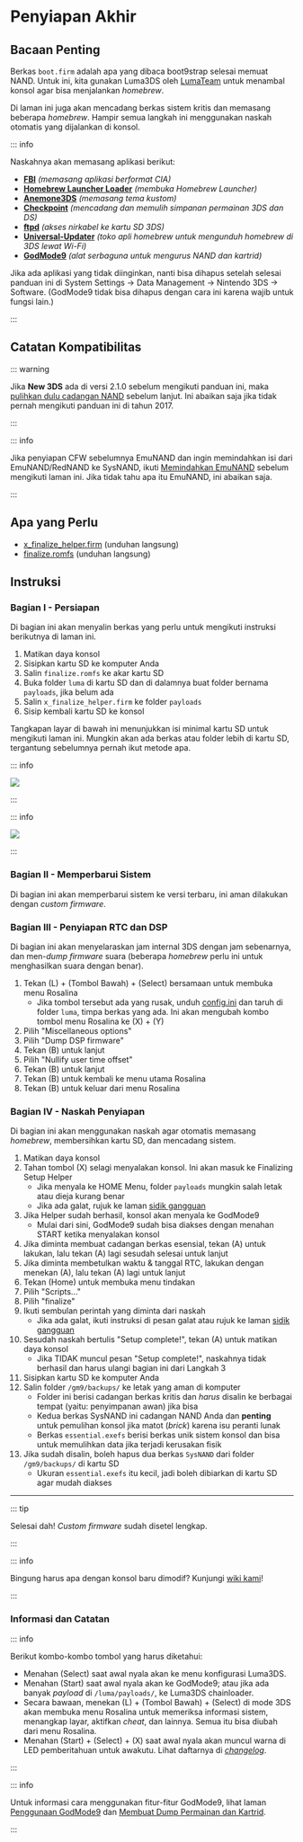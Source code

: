 # Penyiapan Akhir

## Bacaan Penting

Berkas `boot.firm` adalah apa yang dibaca boot9strap selesai memuat NAND. Untuk ini, kita gunakan Luma3DS oleh [LumaTeam](https://github.com/LumaTeam/) untuk menambal konsol agar bisa menjalankan _homebrew_.

Di laman ini juga akan mencadang berkas sistem kritis dan memasang beberapa _homebrew_. Hampir semua langkah ini menggunakan naskah otomatis yang dijalankan di konsol.

::: info

Naskahnya akan memasang aplikasi berikut:

- **[FBI](https://github.com/lifehackerhansol/FBI)** _(memasang aplikasi berformat CIA)_
- **[Homebrew Launcher Loader](https://github.com/PabloMK7/homebrew_launcher_dummy)** _(membuka Homebrew Launcher)_
- **[Anemone3DS](https://github.com/astronautlevel2/Anemone3DS)** _(memasang tema kustom)_
- **[Checkpoint](https://github.com/FlagBrew/Checkpoint)** _(mencadang dan memulih simpanan permainan 3DS dan DS)_
- **[ftpd](https://github.com/mtheall/ftpd)** _(akses nirkabel ke kartu SD 3DS)_
- **[Universal-Updater](https://github.com/Universal-Team/Universal-Updater/)** _(toko apli homebrew untuk mengunduh homebrew di 3DS lewat Wi-Fi)_
- **[GodMode9](https://github.com/d0k3/GodMode9)** _(alat serbaguna untuk mengurus NAND dan kartrid)_

Jika ada aplikasi yang tidak diinginkan, nanti bisa dihapus setelah selesai panduan ini di System Settings -> Data Management -> Nintendo 3DS -> Software. (GodMode9 tidak bisa dihapus dengan cara ini karena wajib untuk fungsi lain.)

:::

## Catatan Kompatibilitas

::: warning

Jika **New 3DS** ada di versi 2.1.0 sebelum mengikuti panduan ini, maka [pulihkan dulu cadangan NAND](godmode9-usage#restoring-a-nand-backup) sebelum lanjut. Ini abaikan saja jika tidak pernah mengikuti panduan ini di tahun 2017.

:::

::: info

Jika penyiapan CFW sebelumnya EmuNAND dan ingin memindahkan isi dari EmuNAND/RedNAND ke SysNAND, ikuti [Memindahkan EmuNAND](move-emunand) sebelum mengikuti laman ini. Jika tidak tahu apa itu EmuNAND, ini abaikan saja.

:::

## Apa yang Perlu

- [x_finalize_helper.firm](https://github.com/hacks-guide/finalize/releases/latest/download/x_finalize_helper.firm) (unduhan langsung)
- [finalize.romfs](https://github.com/hacks-guide/finalize/releases/latest/download/finalize.romfs) (unduhan langsung)

## Instruksi

### Bagian I - Persiapan

Di bagian ini akan menyalin berkas yang perlu untuk mengikuti instruksi berikutnya di laman ini.

1. Matikan daya konsol
2. Sisipkan kartu SD ke komputer Anda
3. Salin `finalize.romfs` ke akar kartu SD
4. Buka folder `luma` di kartu SD dan di dalamnya buat folder bernama `payloads`, jika belum ada
5. Salin `x_finalize_helper.firm` ke folder `payloads`
6. Sisip kembali kartu SD ke konsol

Tangkapan layar di bawah ini menunjukkan isi minimal kartu SD untuk mengikuti laman ini. Mungkin akan ada berkas atau folder lebih di kartu SD, tergantung sebelumnya pernah ikut metode apa.

::: info

![](/images/screenshots/finalizing-root-layout.png)

:::

::: info

![](/images/screenshots/finalizing-luma-payloads.png)

:::

### Bagian II - Memperbarui Sistem

Di bagian ini akan memperbarui sistem ke versi terbaru, ini aman dilakukan dengan _custom firmware_.

<!--@include: ./_include/sysupdate.md -->

### Bagian III - Penyiapan RTC dan DSP

Di bagian ini akan menyelaraskan jam internal 3DS dengan jam sebenarnya, dan men-_dump firmware_ suara (beberapa _homebrew_ perlu ini untuk menghasilkan suara dengan benar).

1. Tekan (L) + (Tombol Bawah) + (Select) bersamaan untuk membuka menu Rosalina
   - Jika tombol tersebut ada yang rusak, unduh [config.ini](/assets/config.ini) dan taruh di folder `luma`, timpa berkas yang ada. Ini akan mengubah kombo tombol menu Rosalina ke (X) + (Y)
2. Pilih "Miscellaneous options"
3. Pilih "Dump DSP firmware"
4. Tekan (B) untuk lanjut
5. Pilih "Nullify user time offset"
6. Tekan (B) untuk lanjut
7. Tekan (B) untuk kembali ke menu utama Rosalina
8. Tekan (B) untuk keluar dari menu Rosalina

### Bagian IV - Naskah Penyiapan

Di bagian ini akan menggunakan naskah agar otomatis memasang _homebrew_, membersihkan kartu SD, dan mencadang sistem.

1. Matikan daya konsol
2. Tahan tombol (X) selagi menyalakan konsol. Ini akan masuk ke Finalizing Setup Helper
   - Jika menyala ke HOME Menu, folder `payloads` mungkin salah letak atau dieja kurang benar
   - Jika ada galat, rujuk ke laman [sidik gangguan](troubleshooting-finalizing-setup)
3. Jika Helper sudah berhasil, konsol akan menyala ke GodMode9
   - Mulai dari sini, GodMode9 sudah bisa diakses dengan menahan START ketika menyalakan konsol
4. Jika diminta membuat cadangan berkas esensial, tekan (A) untuk lakukan, lalu tekan (A) lagi sesudah selesai untuk lanjut
5. Jika diminta membetulkan waktu & tanggal RTC, lakukan dengan menekan (A), lalu tekan (A) lagi untuk lanjut
6. Tekan (Home) untuk membuka menu tindakan
7. Pilih "Scripts..."
8. Pilih "finalize"
9. Ikuti sembulan perintah yang diminta dari naskah
   - Jika ada galat, ikuti instruksi di pesan galat atau rujuk ke laman [sidik gangguan](troubleshooting-finalizing-setup)
10. Sesudah naskah bertulis "Setup complete!", tekan (A) untuk matikan daya konsol
    - Jika TIDAK muncul pesan "Setup complete!", naskahnya tidak berhasil dan harus ulangi bagian ini dari Langkah 3
11. Sisipkan kartu SD ke komputer Anda
12. Salin folder `/gm9/backups/` ke letak yang aman di komputer
    - Folder ini berisi cadangan berkas kritis dan _harus_ disalin ke berbagai tempat (yaitu: penyimpanan awan) jika bisa
    - Kedua berkas SysNAND ini cadangan NAND Anda dan **penting** untuk pemulihan konsol jika matot (_brick_) karena isu peranti lunak
    - Berkas `essential.exefs` berisi berkas unik sistem konsol dan bisa untuk memulihkan data jika terjadi kerusakan fisik
13. Jika sudah disalin, boleh hapus dua berkas `SysNAND` dari folder `/gm9/backups/` di kartu SD
    - Ukuran `essential.exefs` itu kecil, jadi boleh dibiarkan di kartu SD agar mudah diakses

___

::: tip

Selesai dah! _Custom firmware_ sudah disetel lengkap.

:::

::: info

Bingung harus apa dengan konsol baru dimodif? Kunjungi [wiki kami](https://wiki.hacks.guide/wiki/3DS:Things_to_do)!

:::

### Informasi dan Catatan

::: info

Berikut kombo-kombo tombol yang harus diketahui:

- Menahan (Select) saat awal nyala akan ke menu konfigurasi Luma3DS.
- Menahan (Start) saat awal nyala akan ke GodMode9; atau jika ada banyak _payload_ di `/luma/payloads/`, ke Luma3DS chainloader.
- Secara bawaan, menekan (L) + (Tombol Bawah) + (Select) di mode 3DS akan membuka menu Rosalina untuk memeriksa informasi sistem, menangkap layar, aktifkan _cheat_, dan lainnya. Semua itu bisa diubah dari menu Rosalina.
- Menahan (Start) + (Select) + (X) saat awal nyala akan muncul warna di LED pemberitahuan untuk awakutu. Lihat daftarnya di [_changelog_](https://github.com/SciresM/boot9strap/releases/tag/1.4).

:::

::: info

Untuk informasi cara menggunakan fitur-fitur GodMode9, lihat laman [Penggunaan GodMode9](godmode9-usage) dan [Membuat Dump Permainan dan Kartrid](dumping-titles-and-game-cartridges).

:::
